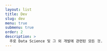 ```yaml
---
layout: list
title: Dev
slug: dev
menu: true
submenu: true
order: 2
description: >
  주로 Data Science 및 그 외 개발에 관련된 모든 것.  
---
```

